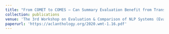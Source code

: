 ```yaml
---
title: "From COMET to COMES – Can Summary Evaluation Benefit from Translation Evaluation?"
collection: publications
venue: 'The 3rd Workshop on Evaluation & Comparison of NLP Systems (Eval4NLP @ AACL-IJCNLP 2022)'
paperurl: 'https://aclanthology.org/2020.wmt-1.16.pdf'
---
```


